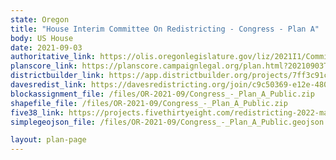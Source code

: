 ```yaml
---
state: Oregon
title: "House Interim Committee On Redistricting - Congress - Plan A"
body: US House
date: 2021-09-03
authoritative_link: https://olis.oregonlegislature.gov/liz/2021I1/Committees/HRED/2021-09-03-08-00/MeetingMaterials
planscore_link: https://planscore.campaignlegal.org/plan.html?20210903T163412.788452763Z
districtbuilder_link: https://app.districtbuilder.org/projects/7ff3c91c-5329-4f19-972e-573f8c51b9bb
davesredist_link: https://davesredistricting.org/join/c9c50369-e12e-480f-96b3-70af010bb84e
blockassignment_file: /files/OR-2021-09/Congress_-_Plan_A_Public.zip
shapefile_file: /files/OR-2021-09/Congress_-_Plan_A_Public.zip
five38_link: https://projects.fivethirtyeight.com/redistricting-2022-maps/oregon/plan_a/
simplegeojson_file: /files/OR-2021-09/Congress_-_Plan_A_Public.geojson

layout: plan-page
---
```

